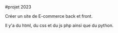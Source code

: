 #projet 2023

Créer un site de E-commerce back et front.

Il y'a du html, du css et du js php ainsi que du python.
